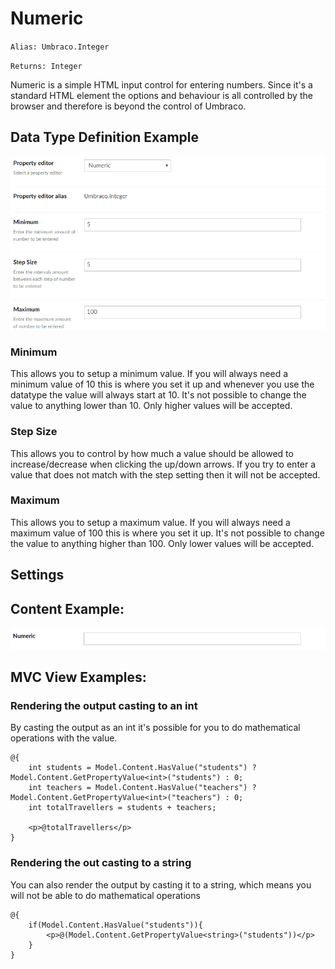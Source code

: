 # Numeric

`Alias: Umbraco.Integer`

`Returns: Integer`

Numeric is a simple HTML input control for entering numbers. Since it's a standard HTML element the options and behaviour is all controlled by the browser and therefore is beyond the control of Umbraco.

## Data Type Definition Example

![Numeric Data Type Definition](images/numeric/7.3/numeric-datatype.png)

### Minimum
This allows you to setup a minimum value. If you will always need a minimum value of 10 this is where you set it up and whenever you use the datatype the value will always start at 10. It's not possible to change the value to anything lower than 10. Only higher values will be accepted.

### Step Size
This allows you to control by how much a value should be allowed to increase/decrease when clicking the up/down arrows. If you try to enter a value that does not match with the step setting then it will not be accepted.

### Maximum
This allows you to setup a maximum value. If you will always need a maximum value of 100 this is where you set it up. It's not possible to change the value to anything higher than 100. Only lower values will be accepted.

## Settings

## Content Example:

![Numeric Content Definition](images/numeric/7.3/numeric-content.png)


## MVC View Examples:

### Rendering the output casting to an int
By casting the output as an int it's possible for you to do mathematical operations with the value.

    @{
        int students = Model.Content.HasValue("students") ? Model.Content.GetPropertyValue<int>("students") : 0;
        int teachers = Model.Content.HasValue("teachers") ? Model.Content.GetPropertyValue<int>("teachers") : 0;
        int totalTravellers = students + teachers;

        <p>@totalTravellers</p>
    }

### Rendering the out casting to a string
You can also render the output by casting it to a string, which means you will not be able to do mathematical operations

    @{
        if(Model.Content.HasValue("students")){
            <p>@(Model.Content.GetPropertyValue<string>("students"))</p>
        }
    }
